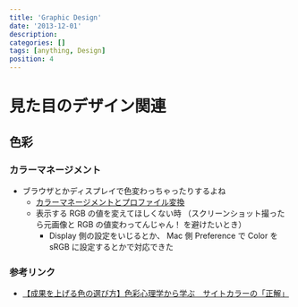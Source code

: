 ```yaml
---
title: 'Graphic Design'
date: '2013-12-01'
description:
categories: []
tags: [anything, Design]
position: 4
---
```


# 見た目のデザイン関連

## 色彩

### カラーマネージメント

- ブラウザとかディスプレイで色変わっちゃったりするよね
    - [カラーマネージメントとプロファイル変換](http://w3.kcua.ac.jp/~fujiwara/infosci/colorman/color_manage.html)
    - 表示する RGB の値を変えてほしくない時
      （スクリーンショット撮ったら元画像と RGB の値変わってんじゃん！ を避けたいとき）
        - Display 側の設定をいじるとか、
          Mac 側 Preference で Color を sRGB に設定するとかで対応できた

### 参考リンク

- [【成果を上げる色の選び方】色彩心理学から学ぶ　サイトカラーの「正解」](http://liskul.com/wm_cpsychology-4111)

<br/><br/><br/><br/><br/>

